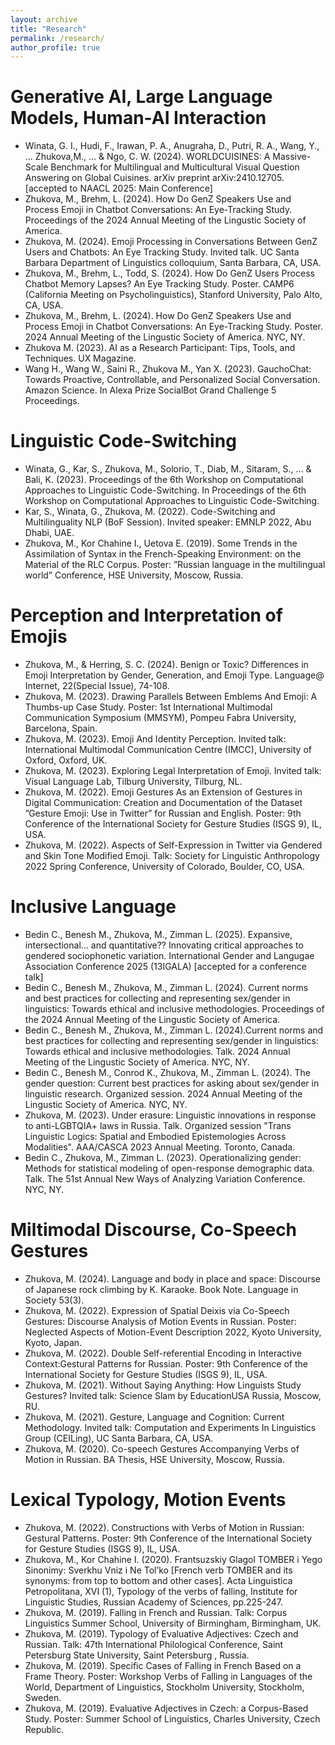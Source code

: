 ```yaml
---
layout: archive
title: "Research"
permalink: /research/
author_profile: true
---
```


Generative AI, Large Language Models, Human-AI Interaction
======
* Winata, G. I., Hudi, F., Irawan, P. A., Anugraha, D., Putri, R. A., Wang, Y., ... Zhukova,M., ... & Ngo, C. W. (2024). WORLDCUISINES: A Massive-Scale Benchmark for Multilingual and Multicultural Visual Question Answering on Global Cuisines. arXiv preprint arXiv:2410.12705. [accepted to NAACL 2025: Main Conference]
* Zhukova, M., Brehm, L. (2024). How Do GenZ Speakers Use and Process Emoji in Chatbot Conversations: An Eye-Tracking Study. Proceedings of the 2024 Annual Meeting of the Lingustic Society of America.
* Zhukova, M. (2024). Emoji Processing in Conversations Between GenZ Users and Chatbots: An Eye Tracking Study. Invited talk. UC Santa Barbara Department of Linguistics colloquium, Santa Barbara, CA, USA. 
* Zhukova, M., Brehm, L., Todd, S. (2024). How Do GenZ Users Process Chatbot Memory Lapses? An Eye Tracking Study. Poster. CAMP6 (California Meeting on Psycholinguistics), Stanford University, Palo Alto, CA, USA. 
* Zhukova, M., Brehm, L. (2024). How Do GenZ Speakers Use and Process Emoji in Chatbot Conversations: An Eye-Tracking Study. Poster. 2024 Annual Meeting of the Lingustic Society of America. NYC, NY.
* Zhukova M. (2023). AI as a Research Participant: Tips, Tools, and Techniques. UX Magazine. 
* Wang H., Wang W., Saini R., Zhukova M., Yan X. (2023). GauchoChat: Towards Proactive, Controllable, and Personalized Social Conversation. Amazon Science. In Alexa Prize SocialBot Grand Challenge 5 Proceedings.

Linguistic Code-Switching
======
* Winata, G., Kar, S., Zhukova, M., Solorio, T., Diab, M., Sitaram, S., ... & Bali, K. (2023). Proceedings of the 6th Workshop on Computational Approaches to Linguistic Code-Switching. In Proceedings of the 6th Workshop on Computational Approaches to Linguistic Code-Switching.
* Kar, S., Winata, G., Zhukova, M. (2022). Code-Switching and Multilinguality NLP (BoF Session). Invited speaker: EMNLP 2022, Abu Dhabi, UAE.
* Zhukova, M., Kor Chahine I., Uetova E. (2019). Some Trends in the Assimilation of Syntax in the French-Speaking Environment: on the Material of the RLC Corpus. Poster: ”Russian language in the multilingual world” Conference, HSE University, Moscow, Russia.

Perception and Interpretation of Emojis
======
* Zhukova, M., & Herring, S. C. (2024). Benign or Toxic? Differences in Emoji Interpretation by Gender, Generation, and Emoji Type. Language@ Internet, 22(Special Issue), 74-108.
* Zhukova, M. (2023). Drawing Parallels Between Emblems And Emoji: A Thumbs-up Case Study. Poster: 1st International Multimodal Communication Symposium (MMSYM), Pompeu Fabra University, Barcelona, Spain.
* Zhukova, M. (2023). Emoji And Identity Perception. Invited talk: International Multimodal Communication Centre (IMCC), University of Oxford, Oxford, UK.
* Zhukova, M. (2023). Exploring Legal Interpretation of Emoji. Invited talk: Visual Language Lab, Tilburg University, Tilburg, NL.
* Zhukova, M. (2022). Emoji Gestures As an Extension of Gestures in Digital Communication: Creation and Documentation of the Dataset ”Gesture Emoji: Use in Twitter” for Russian and English. Poster: 9th Conference of the International Society for Gesture Studies (ISGS 9), IL, USA.
* Zhukova, M. (2022). Aspects of Self-Expression in Twitter via Gendered and Skin Tone Modified Emoji. Talk: Society for Linguistic Anthropology 2022 Spring Conference, University of Colorado, Boulder, CO, USA.

Inclusive Language
======
* Bedin C., Benesh M., Zhukova, M., Zimman L. (2025). Expansive, intersectional… and quantitative?? Innovating critical approaches to gendered sociophonetic variation. International Gender and Langugae Association Conference 2025 (13IGALA) [accepted for a conference talk]
* Bedin C., Benesh M., Zhukova, M., Zimman L. (2024). Current norms and best practices for collecting and representing sex/gender in linguistics: Towards ethical and inclusive methodologies. Proceedings of the 2024 Annual Meeting of the Lingustic Society of America. 
* Bedin C., Benesh M., Zhukova, M., Zimman L. (2024).Current norms and best practices for collecting and representing sex/gender in linguistics: Towards ethical and inclusive methodologies. Talk. 2024 Annual Meeting of the Lingustic Society of America. NYC, NY.
* Bedin C., Benesh M., Conrod K., Zhukova, M., Zimman L. (2024). The gender question: Current best practices for asking about sex/gender in linguistic research. Organized session. 2024 Annual Meeting of the Lingustic Society of America. NYC, NY.
* Zhukova, M. (2023). Under erasure: Linguistic innovations in response to anti-LGBTQIA+ laws in Russia. Talk. Organized session "Trans Linguistic Logics: Spatial and Embodied Epistemologies Across Modalities". AAA/CASCA 2023 Annual Meeting. Toronto, Canada.
* Bedin C., Zhukova, M., Zimman L. (2023). Operationalizing gender: Methods for statistical modeling of open-response demographic data. Talk. The 51st Annual New Ways of Analyzing Variation Conference. NYC, NY.

Miltimodal Discourse, Co-Speech Gestures
======
* Zhukova, M. (2024). Language and body in place and space: Discourse of Japanese rock climbing by K. Karaoke. Book Note. Language in Society 53(3). 
* Zhukova, M. (2022). Expression of Spatial Deixis via Co-Speech Gestures: Discourse Analysis of Motion Events in Russian. Poster: Neglected Aspects of Motion-Event Description 2022, Kyoto University, Kyoto, Japan.
* Zhukova, M. (2022). Double Self-referential Encoding in Interactive Context:Gestural Patterns for Russian. Poster: 9th Conference of the International Society for Gesture Studies (ISGS 9), IL, USA.
* Zhukova, M. (2021). Without Saying Anything: How Linguists Study Gestures? Invited talk: Science Slam by EducationUSA Russia, Moscow, RU.
* Zhukova, M. (2021). Gesture, Language and Cognition: Current Methodology. Invited talk: Computation and Experiments In Linguistics Group (CEILing), UC Santa Barbara, CA, USA.
* Zhukova, M. (2020). Co-speech Gestures Accompanying Verbs of Motion in Russian. BA Thesis, HSE University, Moscow, Russia.

Lexical Typology, Motion Events
======
* Zhukova, M. (2022). Constructions with Verbs of Motion in Russian: Gestural Patterns. Poster: 9th Conference of the International Society for Gesture Studies (ISGS 9), IL, USA. 
* Zhukova, M., Kor Chahine I. (2020). Frantsuzskiy Glagol TOMBER i Yego Sinonimy: Sverkhu Vniz i Ne
Tol’ko [French verb TOMBER and its synonyms: from top to bottom and other cases]. Acta Linguistica
Petropolitana, XVI (1), Typology of the verbs of falling, Institute for Linguistic Studies, Russian Academy of Sciences, pp.225-247. 
* Zhukova, M. (2019). Falling in French and Russian. Talk: Corpus Linguistics Summer School, University of Birmingham, Birmingham, UK.
* Zhukova, M. (2019). Typology of Evaluative Adjectives: Czech and Russian. Talk: 47th International
Philological Conference, Saint Petersburg State University, Saint Petersburg , Russia.
* Zhukova, M. (2019). Specific Cases of Falling in French Based on a Frame Theory. Poster: Workshop Verbs of Falling in Languages of the World, Department of Linguistics, Stockholm University, Stockholm, Sweden.
* Zhukova, M. (2019). Evaluative Adjectives in Czech: a Corpus-Based Study. Poster: Summer School of
Linguistics, Charles University, Czech Republic.

